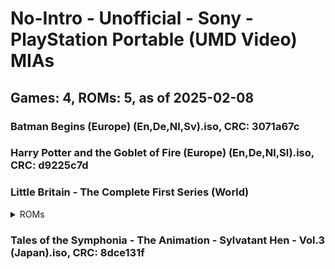 # No-Intro - Unofficial - Sony - PlayStation Portable (UMD Video) MIAs
## Games: 4, ROMs: 5, as of 2025-02-08
### Batman Begins (Europe) (En,De,Nl,Sv).iso, CRC: 3071a67c
### Harry Potter and the Goblet of Fire (Europe) (En,De,Nl,Sl).iso, CRC: d9225c7d
### Little Britain - The Complete First Series (World)
<details>
<summary>ROMs</summary>

Little Britain - The Complete First Series (World) (Disc 1).iso, CRC: 62024746
Little Britain - The Complete First Series (World) (Disc 2).iso, CRC: d9b09884
</details>

### Tales of the Symphonia - The Animation - Sylvatant Hen - Vol.3 (Japan).iso, CRC: 8dce131f
